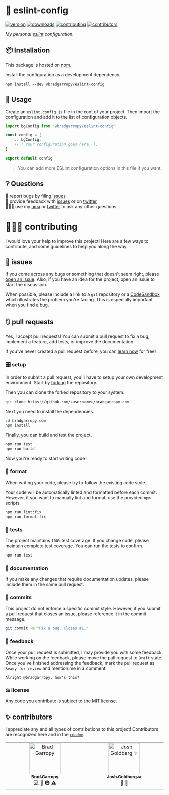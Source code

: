 # 💎 eslint-config

[![version][version-badge]][npm]
[![downloads][downloads-badge]][npm]
[![contributing][contributing-badge]][contributing]
[![contributors][contributors-badge]][contributors]

_My personal [eslint][eslint] configuration._

## 📦 Installation

This package is hosted on [npm][npm].

Install the configuration as a development dependency.

```
npm install --dev @bradgarropy/eslint-config
```

## 🥑 Usage

Create an `eslint.config.js` file in the root of your project. Then import the configuration and add it to the list of configuration objects.

```javascript
import bgConfig from "@bradgarropy/eslint-config"

const config = [
    ...bgConfig,
    // { Your configuration goes here. },
]

export default config
```

> You can add more ESLint configuration options in this file if you want.

## ❔ Questions

🐛 report bugs by filing [issues][issues]  
📢 provide feedback with [issues][issues] or on [twitter][twitter]  
🙋🏼‍♂️ use my [ama][ama] or [twitter][twitter] to ask any other questions

# 👨🏼‍💻 contributing

I would love your help to improve this project! Here are a few ways to contribute, and some guidelines to help you along the way.

## 🐛 issues

If you come across any bugs or something that doesn't seem right, please [open an issue][issues]. Also, if you have an idea for the project, open an issue to start the discussion.

When possible, please include a link to a `git` repository or a [CodeSandbox][codesandbox] which illustrates the problem you're facing. This is especially important when you find a bug.

## 🔃 pull requests

Yes, I accept pull requests! You can submit a pull request to fix a bug, implement a feature, add tests, or improve the documentation.

If you've never created a pull request before, you can [learn how][kcd-pr] for free!

### 🎛 setup

In order to submit a pull request, you'll have to setup your own development environment. Start by [forking][fork] the repository.

Then you can clone the forked repository to your system.

```zsh
git clone https://github.com/<username>/bradgarropy.com
```

Next you need to install the dependencies.

```zsh
cd bradgarropy.com
npm install
```

Finally, you can build and test the project.

```zsh
npm run test
npm run build
```

Now you're ready to start writing code!

### 💎 format

When writing your code, please try to follow the existing code style.

Your code will be automatically linted and formatted before each commit. However, if you want to manually lint and format, use the provided `npm` scripts.

```zsh
npm run lint:fix
npm run format:fix
```

### 🧪 tests

The project maintains `100%` test coverage. If you change code, please maintain complete test coverage. You can run the tests to confirm.

```zsh
npm run test
```

### 📖 documentation

If you make any changes that require documentation updates, please include them in the same pull request.

### 🔹 commits

This project do not enforce a specific commit style. However, if you submit a pull request that closes an issue, please reference it in the commit message.

```zsh
git commit -m "Fix a bug. Closes #1."
```

### 💬 feedback

Once your pull request is submitted, I may provide you with some feedback. While working on the feedback, please move the pull request to `Draft` state. Once you've finished addressing the feedback, mark the pull request as `Ready for review` and mention me in a comment.

```text
Alright @bradgarropy, how's this?
```

### ⚖ license

Any code you contribute is subject to the [MIT license][license].

## ✨ contributors

I appreciate any and all types of contributions to this project! Contributors are recognized here and in the [`readme`][contributors].

<!-- ALL-CONTRIBUTORS-LIST:START - Do not remove or modify this section -->
<!-- prettier-ignore-start -->
<!-- markdownlint-disable -->
<table>
  <tbody>
    <tr>
      <td align="center" valign="top" width="14.28%"><a href="https://bradgarropy.com"><img src="https://avatars.githubusercontent.com/u/11336745?v=4?s=100" width="100px;" alt="Brad Garropy"/><br /><sub><b>Brad Garropy</b></sub></a><br /><a href="https://github.com/bradgarropy/bradgarropy.com/commits?author=bradgarropy" title="Code">💻</a> <a href="https://github.com/bradgarropy/bradgarropy.com/commits?author=bradgarropy" title="Documentation">📖</a> <a href="#infra-bradgarropy" title="Infrastructure (Hosting, Build-Tools, etc)">🚇</a> <a href="https://github.com/bradgarropy/bradgarropy.com/commits?author=bradgarropy" title="Tests">⚠️</a></td>
      <td align="center" valign="top" width="14.28%"><a href="http://www.joshuakgoldberg.com"><img src="https://avatars.githubusercontent.com/u/3335181?v=4?s=100" width="100px;" alt="Josh Goldberg ✨"/><br /><sub><b>Josh Goldberg ✨</b></sub></a><br /><a href="https://github.com/bradgarropy/bradgarropy.com/pulls?q=is%3Apr+reviewed-by%3AJoshuaKGoldberg" title="Reviewed Pull Requests">👀</a> <a href="#tool-JoshuaKGoldberg" title="Tools">🔧</a></td>
    </tr>
  </tbody>
</table>

<!-- markdownlint-restore -->
<!-- prettier-ignore-end -->

<!-- ALL-CONTRIBUTORS-LIST:END -->

[issues]: https://github.com/bradgarropy/bradgarropy.com/issues
[codesandbox]: https://codesandbox.io
[kcd-pr]: https://egghead.io/courses/how-to-contribute-to-an-open-source-project-on-github
[license]: https://github.com/bradgarropy/bradgarropy.com/blob/main/license
[fork]: https://github.com/bradgarropy/bradgarropy.com/fork
[contributors]: https://github.com/bradgarropy/bradgarropy.com#-contributors
[version-badge]: https://img.shields.io/npm/v/@bradgarropy/eslint-config.svg?color=FB3B49&style=flat-square
[downloads-badge]: https://img.shields.io/npm/dt/@bradgarropy/eslint-config?style=flat-square
[npm]: https://www.npmjs.com/package/@bradgarropy/eslint-config
[eslint]: https://eslint.org
[issues]: https://github.com/bradgarropy/eslint-config/issues
[twitter]: https://twitter.com/bradgarropy
[ama]: https://github.com/bradgarropy/ama
[contributing]: https://github.com/bradgarropy/eslint-config/blob/main/contributing.md
[contributing-badge]: https://img.shields.io/badge/PRs-welcome-success?style=flat-square
[contributors]: #-Contributors
[contributors-badge]: https://img.shields.io/github/all-contributors/bradgarropy/eslint-config?
